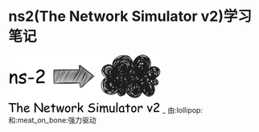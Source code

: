 ns2(The Network Simulator v2)学习笔记
=====
<img src="img/ns2.png" width = "60%" align=center/>
_
由:lollipop:和:meat_on_bone:强力驱动
